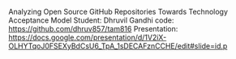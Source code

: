 Analyzing Open Source GitHub Repositories Towards Technology Acceptance Model
Student: Dhruvil Gandhi
code:  https://github.com/dhruv857/tam816
Presentation:  https://docs.google.com/presentation/d/1V2iX-OLHYTqoJ0FSEXyBdCsU6_TpA_1sDECAFznCCHE/edit#slide=id.p
